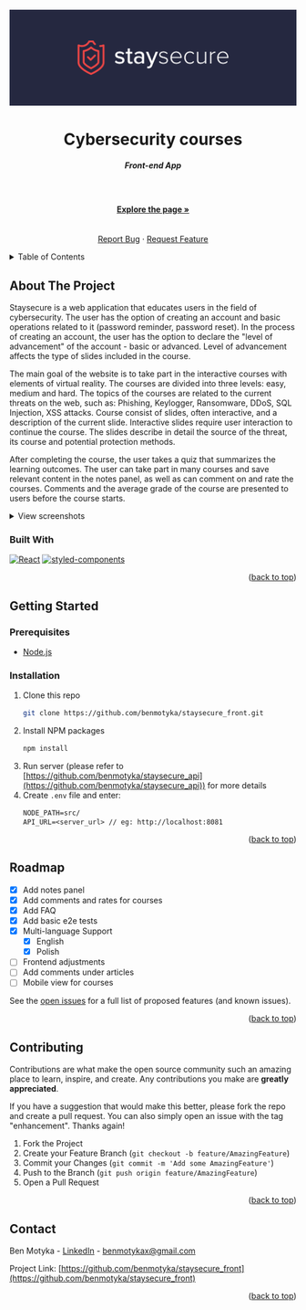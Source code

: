 <a name="readme-top"></a>

<br />
<div align="center">
  <a href="https://github.com/othneildrew/Best-README-Template">
    <img src="readme/banner.svg" alt="Banner">
  </a>
  <h1 align="center">Cybersecurity courses</h1>
  <h5 align="center">Front-end App</h5>
  <p align="center">
    <br />
    <a href="https://staysecure.pl"><h4>Explore the page »</h4></a>
    <br />
    <a href="https://github.com/benmotyka/staysecure_front/issues">Report Bug</a>
    ·
    <a href="https://github.com/benmotyka/staysecure_front/issues">Request Feature</a>
  </p>
</div>

<!-- TABLE OF CONTENTS -->
<details>
  <summary>Table of Contents</summary>
  <ol>
    <li>
      <a href="#about-the-project">About The Project</a>
      <ul>
        <li><a href="#built-with">Built With</a></li>
      </ul>
    </li>
    <li>
      <a href="#getting-started">Getting Started</a>
      <ul>
        <li><a href="#prerequisites">Prerequisites</a></li>
        <li><a href="#installation">Installation</a></li>
      </ul>
    </li>
    <li><a href="#roadmap">Roadmap</a></li>
    <li><a href="#contributing">Contributing</a></li>
    <li><a href="#contact">Contact</a></li>
  </ol>
</details>

<!-- ABOUT THE PROJECT -->

## About The Project

Staysecure is a web application that educates users in the field of cybersecurity. The user has the option of creating an account and basic operations related to it (password reminder, password reset). In the process of creating an account, the user has the option to declare the "level of advancement" of the account - basic or advanced. Level of advancement affects the type of slides included in the course.

The main goal of the website is to take part in the interactive courses with elements of virtual reality. The courses are divided into three levels: easy, medium and hard. The topics of the courses are related to the current threats on the web, such as: Phishing, Keylogger, Ransomware, DDoS, SQL Injection, XSS attacks. Course consist of slides, often interactive, and a description of the current slide. Interactive slides require user interaction to continue the course. The slides describe in detail the source of the threat, its course and potential protection methods.

After completing the course, the user takes a quiz that summarizes the learning outcomes. The user can take part in many courses and save relevant content in the notes panel, as well as can comment on and rate the courses. Comments and the average grade of the course are presented to users before the course starts.

<details>
	<summary>View screenshots</summary>

![Homepage](readme/screenshot_1.png)
![Phishing course](readme/screenshot_2.png)
![Quiz summary](readme/screenshot_3.png)
![Account page](readme/screenshot_4.png)

</details>

### Built With

[![React][react.js]][react-url]
[![styled-components][styled-components]][styled-components-url]

<p align="right">(<a href="#readme-top">back to top</a>)</p>

<!-- GETTING STARTED -->

## Getting Started

### Prerequisites

- [Node.js](https://nodejs.org/en/download/)

### Installation

1. Clone this repo
   ```sh
   git clone https://github.com/benmotyka/staysecure_front.git
   ```
2. Install NPM packages
   ```sh
   npm install
   ```
3. Run server (please refer to [https://github.com/benmotyka/staysecure_api](https://github.com/benmotyka/staysecure_api)) for more details
4. Create `.env` file and enter:
   ```
   NODE_PATH=src/
   API_URL=<server_url> // eg: http://localhost:8081
   ```

<p align="right">(<a href="#readme-top">back to top</a>)</p>

<!-- ROADMAP -->

## Roadmap

- [x] Add notes panel
- [x] Add comments and rates for courses
- [x] Add FAQ
- [x] Add basic e2e tests
- [x] Multi-language Support
  - [x] English
  - [x] Polish
- [ ] Frontend adjustments
- [ ] Add comments under articles
- [ ] Mobile view for courses

See the [open issues](https://github.com/benmotyka/staysecure_front/issues) for a full list of proposed features (and known issues).

<p align="right">(<a href="#readme-top">back to top</a>)</p>

<!-- CONTRIBUTING -->

## Contributing

Contributions are what make the open source community such an amazing place to learn, inspire, and create. Any contributions you make are **greatly appreciated**.

If you have a suggestion that would make this better, please fork the repo and create a pull request. You can also simply open an issue with the tag "enhancement".
Thanks again!

1. Fork the Project
2. Create your Feature Branch (`git checkout -b feature/AmazingFeature`)
3. Commit your Changes (`git commit -m 'Add some AmazingFeature'`)
4. Push to the Branch (`git push origin feature/AmazingFeature`)
5. Open a Pull Request

<p align="right">(<a href="#readme-top">back to top</a>)</p>

<!-- LICENSE
## License

Distributed under the MIT License. See `LICENSE.txt` for more information.

<p align="right">(<a href="#readme-top">back to top</a>)</p>
 -->

## Contact

Ben Motyka - [LinkedIn](https://www.linkedin.com/in/ben-motyka-97a729240/) - benmotykax@gmail.com

Project Link: [https://github.com/benmotyka/staysecure_front](https://github.com/benmotyka/staysecure_front)

<p align="right">(<a href="#readme-top">back to top</a>)</p>

[product-screenshot]: images/screenshot.png
[react.js]: https://img.shields.io/badge/React-20232A?style=for-the-badge&logo=react&logoColor=61DAFB
[react-url]: https://reactjs.org/
[styled-components]: https://img.shields.io/badge/styled--components-v5.3.1-orange
[styled-components-url]: https://styled-components.com/
